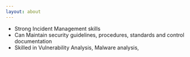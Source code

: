 ```yaml
---
layout: about
---
```

<!--Engineering Graduate Batch of 2020 in Electronics and Commn., Worked as Workday Consultant in Accenture providing support for Human Capital Management.-->

- Strong Incident Management skills
- Can Maintain security guidelines, procedures, standards and control documentation
- Skilled in Vulnerability Analysis, Malware analysis,

